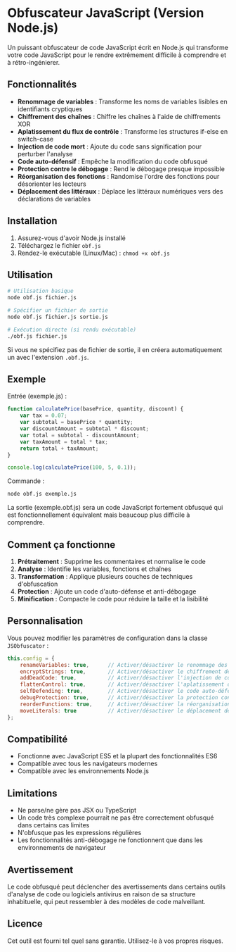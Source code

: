 # Obfuscateur JavaScript (Version Node.js)

Un puissant obfuscateur de code JavaScript écrit en Node.js qui transforme votre code JavaScript pour le rendre extrêmement difficile à comprendre et à rétro-ingénierer.

## Fonctionnalités

- **Renommage de variables** : Transforme les noms de variables lisibles en identifiants cryptiques
- **Chiffrement des chaînes** : Chiffre les chaînes à l'aide de chiffrements XOR
- **Aplatissement du flux de contrôle** : Transforme les structures if-else en switch-case
- **Injection de code mort** : Ajoute du code sans signification pour perturber l'analyse
- **Code auto-défensif** : Empêche la modification du code obfusqué
- **Protection contre le débogage** : Rend le débogage presque impossible
- **Réorganisation des fonctions** : Randomise l'ordre des fonctions pour désorienter les lecteurs
- **Déplacement des littéraux** : Déplace les littéraux numériques vers des déclarations de variables

## Installation

1. Assurez-vous d'avoir Node.js installé
2. Téléchargez le fichier `obf.js`
3. Rendez-le exécutable (Linux/Mac) : `chmod +x obf.js`

## Utilisation

```bash
# Utilisation basique
node obf.js fichier.js

# Spécifier un fichier de sortie
node obf.js fichier.js sortie.js

# Exécution directe (si rendu exécutable)
./obf.js fichier.js
```

Si vous ne spécifiez pas de fichier de sortie, il en créera automatiquement un avec l'extension `.obf.js`.

## Exemple

Entrée (exemple.js) :
```javascript
function calculatePrice(basePrice, quantity, discount) {
    var tax = 0.07;
    var subtotal = basePrice * quantity;
    var discountAmount = subtotal * discount;
    var total = subtotal - discountAmount;
    var taxAmount = total * tax;
    return total + taxAmount;
}

console.log(calculatePrice(100, 5, 0.1));
```

Commande :
```bash
node obf.js exemple.js
```

La sortie (exemple.obf.js) sera un code JavaScript fortement obfusqué qui est fonctionnellement équivalent mais beaucoup plus difficile à comprendre.

## Comment ça fonctionne

1. **Prétraitement** : Supprime les commentaires et normalise le code
2. **Analyse** : Identifie les variables, fonctions et chaînes
3. **Transformation** : Applique plusieurs couches de techniques d'obfuscation
4. **Protection** : Ajoute un code d'auto-défense et anti-débogage
5. **Minification** : Compacte le code pour réduire la taille et la lisibilité

## Personnalisation

Vous pouvez modifier les paramètres de configuration dans la classe `JSObfuscator` :

```javascript
this.config = {
    renameVariables: true,      // Activer/désactiver le renommage des variables
    encryptStrings: true,       // Activer/désactiver le chiffrement des chaînes
    addDeadCode: true,          // Activer/désactiver l'injection de code mort
    flattenControl: true,       // Activer/désactiver l'aplatissement du flux de contrôle
    selfDefending: true,        // Activer/désactiver le code auto-défensif
    debugProtection: true,      // Activer/désactiver la protection contre le débogage
    reorderFunctions: true,     // Activer/désactiver la réorganisation des fonctions
    moveLiterals: true          // Activer/désactiver le déplacement des littéraux
};
```

## Compatibilité

- Fonctionne avec JavaScript ES5 et la plupart des fonctionnalités ES6
- Compatible avec tous les navigateurs modernes
- Compatible avec les environnements Node.js

## Limitations

- Ne parse/ne gère pas JSX ou TypeScript
- Un code très complexe pourrait ne pas être correctement obfusqué dans certains cas limites
- N'obfusque pas les expressions régulières
- Les fonctionnalités anti-débogage ne fonctionnent que dans les environnements de navigateur

## Avertissement

Le code obfusqué peut déclencher des avertissements dans certains outils d'analyse de code ou logiciels antivirus en raison de sa structure inhabituelle, qui peut ressembler à des modèles de code malveillant.

## Licence

Cet outil est fourni tel quel sans garantie. Utilisez-le à vos propres risques.